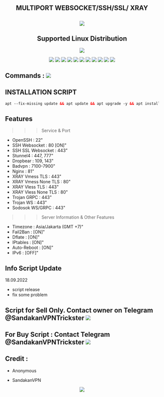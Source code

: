 <h2 align="center">MULTIPORT WEBSOCKET/SSH/SSL/  XRAY</h2>

 <h2 align="center"><img src="https://img.shields.io/badge/AutoScript VPN By SquidVPN-Version 2.0-blue.svg"></h2>


<h2 align="center"> Supported Linux Distribution</h2>
<p align="center"></p>
<p align="center"><img src="https://img.shields.io/static/v1?style=for-the-badge&logo=debian&label=Debian%2010&message=Buster&color=blue"> </p>

<p align="center"><img src="https://img.shields.io/badge/Service-OpenSSH-success.svg"> <img src="https://img.shields.io/badge/Service-Dropbear-success.svg">  <img src="https://img.shields.io/badge/Service-Websocket-success.svg"> <img src="https://img.shields.io/badge/Service-BadVPN-success.svg">  <img src="https://img.shields.io/badge/Service-Stunnel-success.svg">  <img src="https://img.shields.io/badge/Service-SSH/SSL WS-success.svg">  <img src="https://img.shields.io/badge/Service-Squid3-success.svg">  <img
src="https://img.shields.io/badge/Service-Xray-success.svg"> <img src="https://img.shields.io/badge/Service-Trojan WS-success.svg"> <img src="https://img.shields.io/badge/Service-GRPC-success.svg"> <img src="https://img.shields.io/badge/Service-Shadowsocks-success.svg">

## Commands : <img src="https://img.shields.io/static/v1?style=for-the-badge&logo=powershell&label=Shell&message=Bash%20Script&color=lightgray">

## INSTALLATION SCRIPT

  ```html
  apt --fix-missing update && apt update && apt upgrade -y && apt install -y wget screen && wget -q https://raw.githubusercontent.com/bracoli/wss/main/setup.sh && chmod +x setup.sh && screen -S setup ./setup.sh

  ```
## Features
>>> Service & Port
- OpenSSH                 : 22" 
- SSH Websocket           : 80 [ON]"
- SSH SSL Websocket       : 443"
- Stunnel4                : 447, 777"
- Dropbear                : 109, 143"
- Badvpn                  : 7100-7900"
- Nginx                   : 81"
- XRAY  Vmess TLS         : 443"
- XRAY  Vmess None TLS    : 80"
- XRAY  Vless TLS         : 443"
- XRAY  Vless None TLS    : 80"
- Trojan GRPC             : 443"
- Trojan WS               : 443"
- Sodosok WS/GRPC         : 443"
>>> Server Information & Other Features
- Timezone                : Asia/Jakarta (GMT +7)" 
- Fail2Ban                : [ON]" 
- Dflate                  : [ON]" 
- IPtables                : [ON]" 
- Auto-Reboot             : [ON]" 
- IPv6                    : [OFF]"

## Info Script Update
18.09.2022
- script release
- fix some problem



 ## Script for Sell Only. Contact owner on Telegram @SandakanVPNTrickster <a href="https://t.me/SandakanVPNTrickster" target=”_blank”><img src="https://img.shields.io/static/v1?style=for-the-badge&logo=Telegram&label=Telegram&message=Click%20Here&color=blue"></a>

 ## For Buy Script : Contact Telegram @SandakanVPNTrickster <a href="https://t.me/SandakanVPNTrickster" target=”_blank”><img src="https://img.shields.io/static/v1?style=for-the-badge&logo=Telegram&label=Telegram&message=Click%20Here&color=blue"></a>

## Credit :

*   Anonymous

*   SandakanVPN

<p align="center">
  <a><img src="https://img.shields.io/badge/Copyright%20©-SquidVPN%20AutoScriptVPN%202022.%20All%20rights%20reserved...-blueviolet.svg" style="max-width:200%;">
    </p>
   </p>
